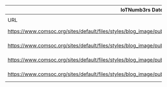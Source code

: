 |IoTNumb3rs Datenerfassung|||||||||||
| ---- | ---- | ---- | ---- | ---- | ---- | ---- | ---- | ---- | ---- | ---- |
||||||||||||
|URL|home_url|filename|device_class|device_count|market_class|market_volume|prognosis_year|publication_year|authorship_class|Dropbox folder|
|https://www.comsoc.org/sites/default/files/styles/blog_image/public/blog_images/traininginfographicconnectedthings650.jpg|https://www.comsoc.org/blog/infographic-internet-things-iot|file1_traininginfographicconnectedthings650.jpg|Vehicles|250000000|||2020|2015|blogger|JinlinHolic/20181123-0000|
|https://www.comsoc.org/sites/default/files/styles/blog_image/public/blog_images/traininginfographicconnectedthings650.jpg|https://www.comsoc.org/blog/infographic-internet-things-iot|file1_traininginfographicconnectedthings650.jpg|Machine to Machine|27000000000|||2024|2015|blogger|JinlinHolic/20181123-0000|
|https://www.comsoc.org/sites/default/files/styles/blog_image/public/blog_images/traininginfographicconnectedthings650.jpg|https://www.comsoc.org/blog/infographic-internet-things-iot|file1_traininginfographicconnectedthings650.jpg|||value(Globle GDP)|1.5E+13|2035|2015|blogger|JinlinHolic/20181123-0000|
|https://www.comsoc.org/sites/default/files/styles/blog_image/public/blog_images/traininginfographicconnectedthings650.jpg|https://www.comsoc.org/blog/infographic-internet-things-iot|file1_traininginfographicconnectedthings650.jpg|Generic IoT|50000000000|||2020||blogger|JinlinHolic/20181123-0000|
